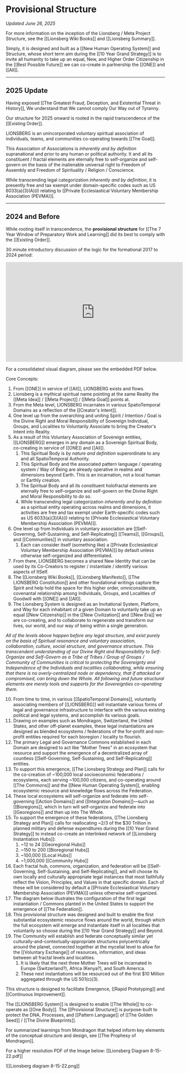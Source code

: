 # Provisional Structure 
*Updated June 26, 2025*

For more information on the inception of the Lionsberg / Meta Project Structure, see the [[Lionsberg Wiki Books]] and [[Lionsberg Summary]]. 

Simply, it is designed and built as a [[New Human Operating System]] and Structure, whose short term aim during the [[10 Year Grand Strategy]] is to invite all humanity to take up an equal, New, and Higher Order Citizenship in the [[Best Possible Future]] we can co-create in partnership the [[ONE]] and [[All]].  
_____
## 2025 Update

Having exposed [[The Greatest Fraud, Deception, and Existential Threat in History]], We understand that We cannot comply Our Way out of Tyranny. 

Our structure for 2025 onward is rooted in the rapid transcendence of the [[Existing Order]]. 

LIONSBERG is an unincorporated voluntary spiritual association of individuals, teams, and communities co-operating towards [[The Goal]]. 

This Association of Associations is *inherently and by definition* supranational and prior to any human or political authority. It and all its constituent / fractal elements are eternally free to self-organize and self-govern on the basis of the inalienable universal right to Freedom of Assembly and Freedom of Spirituality / Religion / Conscience. 

While transcending legal categorization *inherently and by definition*, it is presently free and tax exempt under domain-specific codes such as US 6033(a)(3)(A)(i) relating to [[Private Ecclesiastical Voluntary Membership Association (PEVMA)]]. 
____
## 2024 and Before 

While rooting itself in transcendence, the **provisional structure** for [[The 7 Year Window of Preparatory Work and Learning]] did its best to comply with the [[Existing Order]]. 

30 minute introductory discussion of the logic for the formational 2017 to 2024 period:

<div style="text-align:center"><iframe width="560" height="315" src="https://www.youtube.com/embed/F5MAh4T15_s" title="YouTube video player" frameborder="0" allow="accelerometer; autoplay; clipboard-write; encrypted-media; gyroscope; picture-in-picture" allowfullscreen></iframe></div>

For a consolidated visual diagram, please see the embedded PDF below. 

Core Concepts: 
1. From [[ONE]] in service of [[All]], LIONSBERG exists and flows.  
2. Lionsberg is a mythical spiritual name pointing at the same Reality the [[Meta Idea]] / [[Meta Project]] / [[Meta Goal]] points at.  
3. From the Meta level, LIONSBERG incarnates in various SpatioTemporal Domains as a reflection of the [[Creator's Intent]].  
4. One level up from the overarching and uniting Spirit / Intention / Goal is the Divine Right and Moral Responsibility of Sovereign Individual, Groups, and Localities to Voluntarily Associate to bring the Creator's Intent into Reality.  
5. As a result of this Voluntary Association of Sovereign entities, [[LIONSBERG]] emerges in any domain as a Sovereign Spiritual Body, co-creating in service of [[ONE]] and [[All]].  
	1. This Spiritual Body is *by nature and definition* superordinate to any and all SpatioTemporal Authority.  
	2. This Spiritual Body and the associated pattern language / operating system / Way of Being are already operative in realms and dimensions beyond Earth. This is an incarnation, not a local human or Earthly creation. 
	3. The Spiritual Body and all its constituent holofractal elements are eternally free to self-organize and self-govern on the Divine Right and Moral Responsibility to do so. 
	4. While transcending legal categorization *inherently and by definition* as a spiritual entity operating across realms and dimensions, it activities are free and tax exempt under Earth-specific codes such as US 6033(a)(3)(A)(i) relating to [[Private Ecclesiastical Voluntary Membership Association (PEVMA)]]. 
6. One level up from Individuals in voluntary association are [[Self-Governing, Self-Sustaining, and Self-Replicating]] [[Teams]], [[Groups]], and [[Communities]] in voluntary association. 
	1. Each can consider itself (something like) a [[Private Ecclesiastical Voluntary Membership Association (PEVMA)]] by default unless otherwise self-organized and differentiated.  
7. From there, LIONSBERG becomes a shared New Identity that can be used by its Co-Creators to register / instantiate / identify various aspects of ItSelf.  
8. The [[Lionsberg Wiki Books]], [[Lionsberg Manifesto]], [[The LIONSBERG Constitution]] and other foundational writings capture the Spirit and help hold the space for this higher order, omniconsiderate, covenantal relationship among Individuals, Groups, and Localities of Goodwill with [[ONE]] and [[All]].  
9. The Lionsberg System is designed as an Invitational System, Platform, and Way for each inhabitant of a given Domain to voluntarily take up an equal [[New Citizenship]] in the [[New Civilization]] and [[New Era]] we are co-creating, and to collaborate to regenerate and transform our lives, our world, and our way of being within a single generation. 

_All of the levels above happen before any legal structure, and exist purely on the basis of Spiritual resonance and voluntary association, collaboration, culture, social structure, and governance structure. This transcendent understanding of our Divine Right and Responsibility to Self-Organize and Self-Govern as a Tribe of Tribes / Group of Groups / Community of Communities is critical to protecting the Sovereignty and Independence of the Individuals and localities collaborating, while ensuring that there is no overly-centralized node or dependency, that if attacked or compromised, can bring down the Whole. All following and future structural elements are merely tools and supports for the Sovereignties co-operating them_. 

10. From time to time, in various [[SpatioTemporal Domains]], voluntarily associating members of [[LIONSBERG]] will instantiate various forms of legal and governance infrastructure to interface with the various existing political and legal systems, and accomplish its various goals.  
11. Drawing on examples such as Mondragon, Switzerland, the United States, and other off-planet examples, these legal instantiations are designed as blended ecosystems / federations of the for-profit and non-profit entities required for each bioregion / locality to flourish.  
12. The primary Legal and Governance Commons established in each Domain are designed to act like "Mother Trees" in an ecosystem that resource and support the emergence of a decentralized array of countless [[Self-Governing, Self-Sustaining, and Self-Replicating]] entities.  
13. To support this emergence, [[The Lionsberg Strategy and Plan]] calls for the co-creation of ~100,000 local socioeconomic federations / ecosystems, each serving ~100,000 citizens, and co-operating around [[The Commons]] and the [[New Human Operating System]], enabling ecosystemic resource and knowledge flows across the Federation.  
14. These local ecosystems will self-organize and federate into self-governing [[Action Domains]] and [[Integration Domains]]—such as [[Bioregions]], which in turn will self-organize and federate into [[Georegions]] and then up into The Whole.  
15. To support the emergence of these federations, [[The Lionsberg Strategy and Plan]] calls for reallocating ~2/3 of the $30 Trillion in planned military and defense expenditures during the [[10 Year Grand Strategy]] to instead co-create an interlinked network of [[Lionsberg Instantiation Hubs]]: 
	1. ~12 to 24 [[Georegional Hubs]]
	2. ~150 to 200 [[Bioregional Hubs]]  
	3. ~100,000 [[Local Hubs]]  
	4. ~1,000,000 [[Community Hubs]]    
16. Each fractal hub, commons, organization, and federation will be [[Self-Governing, Self-Sustaining, and Self-Replicating]], and will choose its own locally and culturally appropriate legal instances that most faithfully reflect the Vision, Principles, and Values in that specific domain. Each of these will be considered by default a [[Private Ecclesiastical Voluntary Membership Association (PEVMA)]] unless otherwise self-organized.  
17. The diagram below illustrates the configuration of the first legal instantiation / Commons planted in the United States to support the emergence of [[The Federation]]. 
18. This provisional structure was designed and built to enable the first substantial ecosystemic resource flows around the world, through which the full ecosystem will emerge and instantiate itself in all localities that voluntarily so choose during the [[10 Year Grand Strategy]] and Beyond.   
19. The Community will establish and federate conceptually similar yet culturally-and-contextually-appropriate structures polycentrically around the planet, connected together at the mycelial level to allow for the [[Voluntary Exchange]] of resources, information, and ideas between all fractal levels and localities. 
	1. It is likely that the next three Mother Trees will be incarnated in Europe (Switzerland?), Africa (Kenya?), and South America. 
	2. These next instantiations will be resourced out of the first $10 Million aggregated through the US 501(c)(3). 

This structure is designed to facilitate Emergence, [[Rapid Prototyping]] and  [[Continuous Improvement]].  

The [[LIONSBERG System]] is designed to enable [[The Whole]] to co-operate as [[One Body]]. The [[Provisional Structure]] is purpose-built to protect the DNA, Processes, and [[Pattern Language]] of [[The Golden Seed]] / [[The Divine Blueprints]]. 

For summarized learnings from Mondragon that helped inform key elements of the conceptual structure and design, see [[The Prophesy of Mondragon]]. 

For a higher resolution PDF of the Image below: [[Lionsberg Diagram 8-15-22.pdf]] 

![[Lionsberg diagram 8-15-22.png]] 